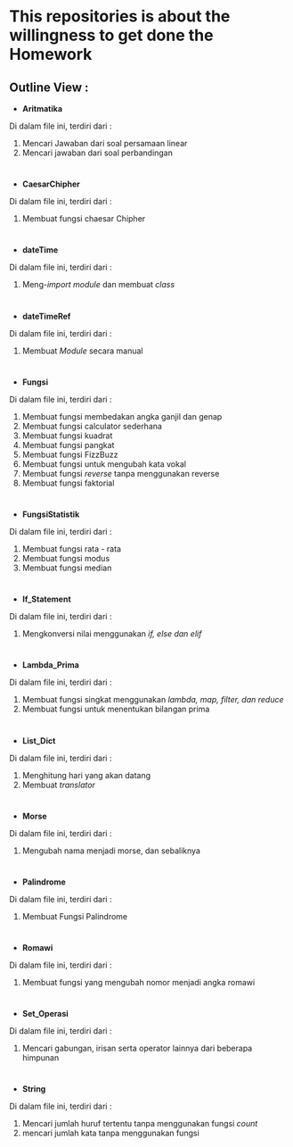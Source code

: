 # This repositories is about the willingness to get done the Homework

## Outline View :

- **Aritmatika**

Di dalam file ini, terdiri dari :

1. Mencari Jawaban dari soal persamaan linear
2. Mencari jawaban dari soal perbandingan

#

- **CaesarChipher**

Di dalam file ini, terdiri dari :

1. Membuat fungsi chaesar Chipher

#

- **dateTime**

Di dalam file ini, terdiri dari :

1. Meng-*import* *module* dan membuat *class*

#

- **dateTimeRef**

Di dalam file ini, terdiri dari :

1. Membuat *Module* secara manual

#

- **Fungsi**

Di dalam file ini, terdiri dari :

1. Membuat fungsi membedakan angka ganjil dan genap
2. Membuat fungsi calculator sederhana
3. Membuat fungsi kuadrat
4. Membuat fungsi pangkat
5. Membuat fungsi FizzBuzz
6. Membuat fungsi untuk mengubah kata vokal
7. Membuat fungsi *reverse* tanpa menggunakan reverse
8. Membuat fungsi faktorial

#

- **FungsiStatistik**

Di dalam file ini, terdiri dari :

1. Membuat fungsi rata - rata
2. Membuat fungsi modus
3. Membuat fungsi median

#

- **If_Statement**

Di dalam file ini, terdiri dari :

1. Mengkonversi nilai menggunakan *if, else dan elif*

#

- **Lambda_Prima**

Di dalam file ini, terdiri dari :

1. Membuat fungsi singkat menggunakan *lambda, map, filter, dan reduce*
2. Membuat fungsi untuk menentukan bilangan prima

#

- **List_Dict**

Di dalam file ini, terdiri dari :

1. Menghitung hari yang akan datang
2. Membuat *translator*

#

- **Morse**

Di dalam file ini, terdiri dari :

1. Mengubah nama menjadi morse, dan sebaliknya

#

- **Palindrome**

Di dalam file ini, terdiri dari :

1. Membuat Fungsi Palindrome

#

- **Romawi**

Di dalam file ini, terdiri dari :

1. Membuat fungsi yang mengubah nomor menjadi angka romawi

#

- **Set_Operasi**

Di dalam file ini, terdiri dari :

1. Mencari gabungan, irisan serta operator lainnya dari beberapa himpunan

#

- **String**

Di dalam file ini, terdiri dari :

1. Mencari jumlah huruf tertentu tanpa menggunakan fungsi *count*
2. mencari jumlah kata tanpa menggunakan fungsi
